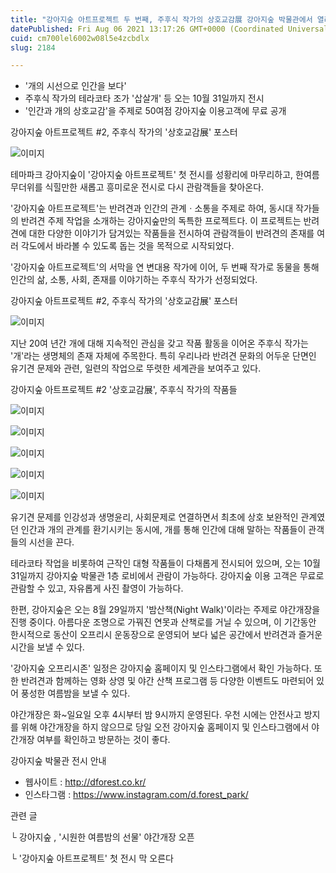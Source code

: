 ```yaml
---
title: "강아지숲 아트프로젝트 두 번째, 주후식 작가의 상호교감展 강아지숲 박물관에서 열려"
datePublished: Fri Aug 06 2021 13:17:26 GMT+0000 (Coordinated Universal Time)
cuid: cm700lel6002w08l5e4zcbdlx
slug: 2184

---
```



- '개의 시선으로 인간을 보다'
- 주후식 작가의 테라코타 조가 '삽살개' 등 오는 10월 31일까지 전시
- '인간과 개의 상호교감'을 주제로 50여점 강아지숲 이용고객에 무료 공개

강아지숲 아트프로젝트 #2, 주후식 작가의 '상호교감展' 포스터

![이미지](https://cdn.hashnode.com/res/hashnode/image/upload/v1739250062785/6fbed4e2-f941-4fc5-8aae-0d03515ff81b.jpeg)

테마파크 강아지숲이 '강아지숲 아트프로젝트' 첫 전시를 성황리에 마무리하고, 한여름 무더위를 식힐만한 새롭고 흥미로운 전시로 다시 관람객들을 찾아온다.

'강아지숲 아트프로젝트'는 반려견과 인간의 관계ㆍ소통을 주제로 하여, 동시대 작가들의 반려견 주제 작업을 소개하는 강아지숲만의 독특한 프로젝트다. 이 프로젝트는 반려견에 대한 다양한 이야기가 담겨있는 작품들을 전시하여 관람객들이 반려견의 존재를 여러 각도에서 바라볼 수 있도록 돕는 것을 목적으로 시작되었다.

'강아지숲 아트프로젝트'의 서막을 연 변대용 작가에 이어, 두 번째 작가로 동물을 통해 인간의 삶, 소통, 사회, 존재를 이야기하는 주후식 작가가 선정되었다.

강아지숲 아트프로젝트 #2, 주후식 작가의 '상호교감展' 포스터

![이미지](https://cdn.hashnode.com/res/hashnode/image/upload/v1739250065442/e792b322-0341-4db5-bbf0-171d49550518.jpeg)

지난 20여 년간 개에 대해 지속적인 관심을 갖고 작품 활동을 이어온 주후식 작가는 '개'라는 생명체의 존재 자체에 주목한다. 특히 우리나라 반려견 문화의 어두운 단면인 유기견 문제와 관련, 일련의 작업으로 뚜렷한 세계관을 보여주고 있다.

강아지숲 아트프로젝트 #2 '상호교감展', 주후식 작가의 작품들

![이미지](https://cdn.hashnode.com/res/hashnode/image/upload/v1739250068827/5436639f-d921-4c42-a598-3bfa52563db9.jpeg)

![이미지](https://cdn.hashnode.com/res/hashnode/image/upload/v1739250071932/6deed5ba-11ee-45bb-b508-f65b86088d3f.jpeg)

![이미지](https://cdn.hashnode.com/res/hashnode/image/upload/v1739250075934/ac706fe5-38f7-459b-8a62-3b3547022da2.jpeg)

![이미지](https://cdn.hashnode.com/res/hashnode/image/upload/v1739250079794/56a420be-f573-48ac-a3b4-c0a280146bb4.jpeg)

![이미지](https://cdn.hashnode.com/res/hashnode/image/upload/v1739250083049/ae904af7-38df-49ed-aff0-d5fc44e2219a.jpeg)

유기견 문제를 인강성과 생명윤리, 사회문제로 연결하면서 최초에 상호 보완적인 관계였던 인간과 개의 관계를 환기시키는 동시에, 개를 통해 인간에 대해 말하는 작품들이 관객들의 시선을 끈다.

테라코타 작업을 비롯하여 근작인 대형 작품들이 다채롭게 전시되어 있으며, 오는 10월 31일까지 강아지숲 박물관 1층 로비에서 관람이 가능하다. 강아지숲 이용 고객은 무료로 관람할 수 있고, 자유롭게 사진 촬영이 가능하다.

한편, 강아지숲은 오는 8월 29일까지 '밤산책(Night Walk)'이라는 주제로 야간개장을 진행 중이다. 아름다운 조명으로 가꿔진 연못과 산책로를 거닐 수 있으며, 이 기간동안 한시적으로 동산이 오프리시 운동장으로 운영되어 보다 넓은 공간에서 반려견과 즐거운 시간을 보낼 수 있다.

'강아지숲 오프리시존' 일정은 강아지숲 홈페이지 및 인스타그램에서 확인 가능하다. 또한 반려견과 함께하는 영화 상영 및 야간 산책 프로그램 등 다양한 이벤트도 마련되어 있어 풍성한 여름밤을 보낼 수 있다.

야간개장은 화~일요일 오후 4시부터 밤 9시까지 운영된다. 우천 시에는 안전사고 방지를 위해 야간개장을 하지 않으므로 당일 오전 강아지숲 홈페이지 및 인스타그램에서 야간개장 여부를 확인하고 방문하는 것이 좋다.

강아지숲 박물관 전시 안내

- 웹사이트 : http://dforest.co.kr/
- 인스타그램 : https://www.instagram.com/d.forest_park/

관련 글

└ 강아지숲 , '시원한 여름밤의 선물' 야간개장 오픈

└ '강아지숲 아트프로젝트' 첫 전시 막 오른다